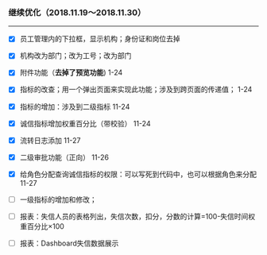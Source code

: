 ### 继续优化（2018.11.19～2018.11.30）

---

- [x] 员工管理内的下拉框，显示机构；身份证和岗位去掉
- [x] 机构改为部门；改为工号；改为部门
- [x] 附件功能（**去掉了预览功能**) 1-24
- [x] 指标的改查；用一个弹出页面来实现此功能；涉及到跨页面的传递值； 1-24
- [x] 指标的增加：涉及到二级指标 11-24
- [x] 诚信指标增加权重百分比（带校验） 11-24

- [x] 流转日志添加 11-27
- [x] 二级审批功能（正向） 11-26
- [x] 给角色分配查询诚信指标的权限：可以写死到代码中，也可以根据角色来分配 11-27
- [ ] 一级指标的增加和修改；
- [ ] 报表：失信人员的表格列出，失信次数，扣分，分数的计算=100-失信时间权重百分比×100
- [ ] 报表：Dashboard失信数据展示


